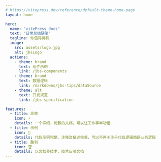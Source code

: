 ```yaml
---
# https://vitepress.dev/reference/default-theme-home-page
layout: home

hero:
  name: "vitePress docs"
  text: "日常总结随笔"
  tagline: 你值得拥有
  image: 
    src: assets/logo.jpg
    alt: jbsLogo
  actions:
    - theme: brand
      text: 组件示例
      link: /jbs-components
    - theme: brand
      text: 数据逻辑
      link: /markdowns/jbs-tips/dataSource
    - theme: alt
      text: 开发规范
      link: /jbs-specification

features:
  - title: 高效
    icon: ⚡
    details: 一个详细、优雅的文档，可以让工作事半功倍
  - title: 示例
    icon: 🎨
    details: 代码示例完整、注释及描述完善，可以不再关注于代码逻辑而是业务逻辑
  - title: 胜利
    icon: 🏆
    details: 以文档养技术，技术反哺文档
---
```


<script setup>
import Footer from './layout/Footer.vue'
</script>

<Footer />

<style>
:root {
  --vp-home-hero-name-color: transparent;
  --vp-home-hero-name-background: -webkit-linear-gradient(120deg, #bd34fe, #41d1ff);
}
</style>